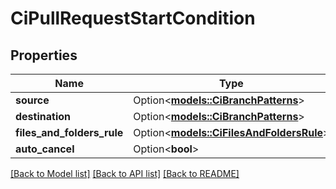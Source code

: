 # CiPullRequestStartCondition

## Properties

Name | Type | Description | Notes
------------ | ------------- | ------------- | -------------
**source** | Option<[**models::CiBranchPatterns**](CiBranchPatterns.md)> |  | [optional]
**destination** | Option<[**models::CiBranchPatterns**](CiBranchPatterns.md)> |  | [optional]
**files_and_folders_rule** | Option<[**models::CiFilesAndFoldersRule**](CiFilesAndFoldersRule.md)> |  | [optional]
**auto_cancel** | Option<**bool**> |  | [optional]

[[Back to Model list]](../README.md#documentation-for-models) [[Back to API list]](../README.md#documentation-for-api-endpoints) [[Back to README]](../README.md)


